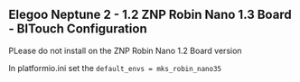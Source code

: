 ## Elegoo Neptune 2 - 1.2 ZNP Robin Nano 1.3 Board - BlTouch Configuration

PLease do not install on the ZNP Robin Nano 1.2 Board version

In platformio.ini set the  `default_envs = mks_robin_nano35`

